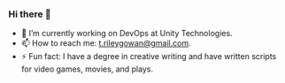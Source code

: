 ### Hi there 👋

- 🔭 I’m currently working on DevOps at Unity Technologies.
- 📫 How to reach me: t.rileygowan@gmail.com.
- ⚡ Fun fact: I have a degree in creative writing and have written scripts for video games, movies, and plays.
